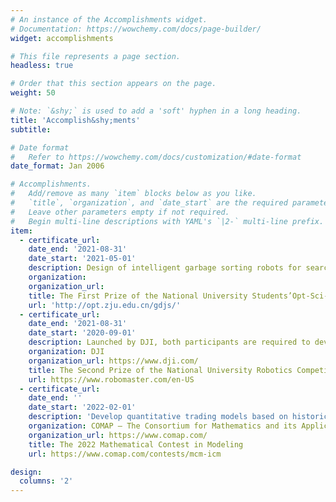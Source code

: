 ```yaml
---
# An instance of the Accomplishments widget.
# Documentation: https://wowchemy.com/docs/page-builder/
widget: accomplishments

# This file represents a page section.
headless: true

# Order that this section appears on the page.
weight: 50

# Note: `&shy;` is used to add a 'soft' hyphen in a long heading.
title: 'Accomplish&shy;ments'
subtitle:

# Date format
#   Refer to https://wowchemy.com/docs/customization/#date-format
date_format: Jan 2006

# Accomplishments.
#   Add/remove as many `item` blocks below as you like.
#   `title`, `organization`, and `date_start` are the required parameters.
#   Leave other parameters empty if not required.
#   Begin multi-line descriptions with YAML's `|2-` multi-line prefix.
item:
  - certificate_url: 
    date_end: '2021-08-31'
    date_start: '2021-05-01'
    description: Design of intelligent garbage sorting robots for searching, identifying, sorting and grabbing specified garbage over a large area.<br>Real-time Object Detection; TensorRT-based Acceleration for Neural Networks
    organization: 
    organization_url:  
    title: The First Prize of the National University Students’Opt-Sci-Tech Competition
    url: 'http://opt.zju.edu.cn/gdjs/'
  - certificate_url: 
    date_end: '2021-08-31'
    date_start: '2020-09-01'
    description: Launched by DJI, both participants are required to develop their own robots of different types and functions and compete against each other tactically in the designated competition venue.<br>ROS-based mapping, localization and autonomous navigation
    organization: DJI
    organization_url: https://www.dji.com/
    title: The Second Prize of the National University Robotics Competition (RoboMaster)
    url: https://www.robomaster.com/en-US
  - certificate_url: 
    date_end: ''
    date_start: '2022-02-01'
    description: 'Develop quantitative trading models based on historical price data to achieve long-term profitability for a given portfolio'
    organization: COMAP – The Consortium for Mathematics and its Applications
    organization_url: https://www.comap.com/
    title: The 2022 Mathematical Contest in Modeling
    url: https://www.comap.com/contests/mcm-icm

design:
  columns: '2'
---
```


